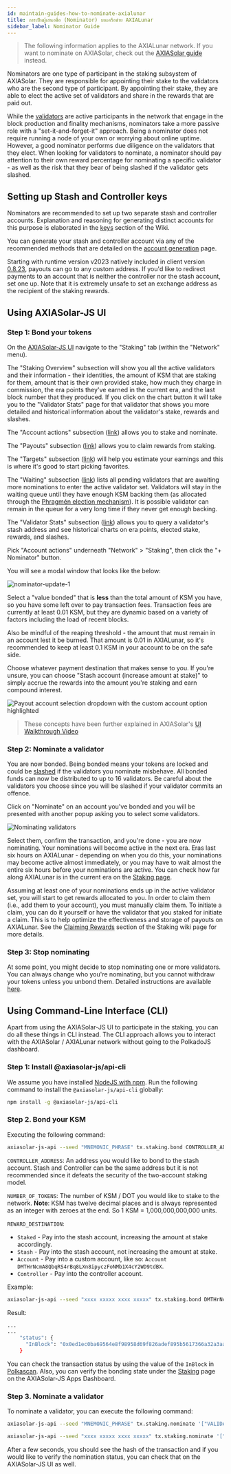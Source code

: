 ```yaml
---
id: maintain-guides-how-to-nominate-axialunar
title: การเป็นผู้เสนอชื่อ (Nominator) บนเครือข่าย AXIALunar
sidebar_label: Nominator Guide
---
```


> The following information applies to the AXIALunar network. If you want to nominate on AXIASolar, check out the [AXIASolar guide](https://wiki.axiasolar.network/docs/en/maintain-guides-how-to-validate-axiasolar) instead.

Nominators are one type of participant in the staking subsystem of AXIASolar. They are responsible for appointing their stake to the validators who are the second type of participant. By appointing their stake, they are able to elect the active set of validators and share in the rewards that are paid out.

While the [validators](maintain-guides-how-to-validate-axialunar) are active participants in the network that engage in the block production and finality mechanisms, nominators take a more passive role with a "set-it-and-forget-it" approach. Being a nominator does not require running a node of your own or worrying about online uptime. However, a good nominator performs due diligence on the validators that they elect. When looking for validators to nominate, a nominator should pay attention to their own reward percentage for nominating a specific validator - as well as the risk that they bear of being slashed if the validator gets slashed.

## Setting up Stash and Controller keys

Nominators are recommended to set up two separate stash and controller accounts. Explanation and reasoning for generating distinct accounts for this purpose is elaborated in the [keys](learn-keys#controller-and-stash-keys) section of the Wiki.

You can generate your stash and controller account via any of the recommended methods that are detailed on the [account generation](learn-account-generation) page.

Starting with runtime version v2023 natively included in client version [0.8.23](https://github.com/axia-tech/axiasolar/releases/tag/v0.8.23), payouts can go to any custom address. If you'd like to redirect payments to an account that is neither the controller nor the stash account, set one up. Note that it is extremely unsafe to set an exchange address as the recipient of the staking rewards.

## Using AXIASolar-JS UI

### Step 1: Bond your tokens

On the [AXIASolar-JS UI](https://axiasolar.js.org/apps) navigate to the "Staking" tab (within the "Network" menu).

The "Staking Overview" subsection will show you all the active validators and their information - their identities, the amount of KSM that are staking for them, amount that is their own provided stake, how much they charge in commission, the era points they've earned in the current era, and the last block number that they produced. If you click on the chart button it will take you to the "Validator Stats" page for that validator that shows you more detailed and historical information about the validator's stake, rewards and slashes.

The "Account actions" subsection ([link](https://axiasolar.js.org/apps/#/staking/actions)) allows you to stake and nominate.

The "Payouts" subsection ([link](https://axiasolar.js.org/apps/#/staking/payouts)) allows you to claim rewards from staking.

The "Targets" subsection ([link](https://axiasolar.js.org/apps/#/staking/targets)) will help you estimate your earnings and this is where it's good to start picking favorites.

The "Waiting" subsection ([link](https://axiasolar.js.org/apps/#/staking/waiting)) lists all pending validators that are awaiting more nominations to enter the active validator set. Validators will stay in the waiting queue until they have enough KSM backing them (as allocated through the [Phragmén election mechanism](https://wiki.axiasolar.network/docs/en/learn-phragmen)). It is possible validator can remain in the queue for a very long time if they never get enough backing.

The "Validator Stats" subsection ([link](https://axiasolar.js.org/apps/#/staking/query)) allows you to query a validator's stash address and see historical charts on era points, elected stake, rewards, and slashes.

Pick "Account actions" underneath "Network" > "Staking", then click the "+ Nominator" button.

You will see a modal window that looks like the below:

![nominator-update-1](assets/axialunar/axialunar_nominator_popup.png)

Select a "value bonded" that is **less** than the total amount of KSM you have, so you have some left over to pay transaction fees. Transaction fees are currently at least 0.01 KSM, but they are dynamic based on a variety of factors including the load of recent blocks.

Also be mindful of the reaping threshold - the amount that must remain in an account lest it be burned. That amount is 0.01 in AXIALunar, so it's recommended to keep at least 0.1 KSM in your account to be on the safe side.

Choose whatever payment destination that makes sense to you. If you're unsure, you can choose "Stash account (increase amount at stake)" to simply accrue the rewards into the amount you're staking and earn compound interest.

![Payout account selection dropdown with the custom account option highlighted](assets/payout/01.png)

> These concepts have been further explained in AXIASolar's [UI Walkthrough Video](https://www.youtube.com/watch?v=mNStMPZjiHM&list=PLOyWqupZ-WGuAuS00rK-pebTMAOxW41W8)

### Step 2: Nominate a validator

You are now bonded. Being bonded means your tokens are locked and could be [slashed](learn-staking#slashing) if the validators you nominate misbehave. All bonded funds can now be distributed to up to 16 validators. Be careful about the validators you choose since you will be slashed if your validator commits an offence.

Click on "Nominate" on an account you've bonded and you will be presented with another popup asking you to select some validators.

![Nominating validators](assets/axialunar/axialunar_nominator_selection.png)

Select them, confirm the transaction, and you're done - you are now nominating. Your nominations will become active in the next era. Eras last six hours on AXIALunar - depending on when you do this, your nominations may become active almost immediately, or you may have to wait almost the entire six hours before your nominations are active. You can check how far along AXIALunar is in the current era on the [Staking page](https://axiasolar.js.org/apps/#/staking).

Assuming at least one of your nominations ends up in the active validator set, you will start to get rewards allocated to you. In order to claim them (i.e., add them to your account), you must manually claim them. To initiate a claim, you can do it yourself or have the validator that you staked for initiate a claim. This is to help optimize the effectiveness and storage of payouts on AXIALunar. See the [Claiming Rewards](learn-staking#claiming-rewards) section of the Staking wiki page for more details.

### Step 3: Stop nominating

At some point, you might decide to stop nominating one or more validators. You can always change who you're nominating, but you cannot withdraw your tokens unless you unbond them. Detailed instructions are available [here](maintain-guides-how-to-unbond).

## Using Command-Line Interface (CLI)

Apart from using the AXIASolar-JS UI to participate in the staking, you can do all these things in CLI instead. The CLI approach allows you to interact with the AXIASolar / AXIALunar network without going to the PolkadoJS dashboard.

### Step 1: Install @axiasolar-js/api-cli

We assume you have installed [NodeJS with npm](https://nodejs.org). Run the following command to install the `@axiasolar-js/api-cli` globally:

```bash
npm install -g @axiasolar-js/api-cli
```

### Step 2. Bond your KSM

Executing the following command:

```bash
axiasolar-js-api --seed "MNEMONIC_PHRASE" tx.staking.bond CONTROLLER_ADDRESS NUMBER_OF_TOKENS REWARD_DESTINATION --ws WEBSOCKET_ENDPOINT
```

`CONTROLLER_ADDRESS`: An address you would like to bond to the stash account. Stash and Controller can be the same address but it is not recommended since it defeats the security of the two-account staking model.

`NUMBER_OF_TOKENS`: The number of KSM / DOT you would like to stake to the network. **Note**: KSM has twelve decimal places and is always represented as an integer with zeroes at the end. So 1 KSM = 1,000,000,000,000 units.

`REWARD_DESTINATION`:

- `Staked` - Pay into the stash account, increasing the amount at stake accordingly.
- `Stash` - Pay into the stash account, not increasing the amount at stake.
- `Account` - Pay into a custom account, like so: `Account DMTHrNcmA8QbqRS4rBq8LXn8ipyczFoNMb1X4cY2WD9tdBX`.
- `Controller` - Pay into the controller account.

Example:

```bash
axiasolar-js-api --seed "xxxx xxxxx xxxx xxxxx" tx.staking.bond DMTHrNcmA8QbqRS4rBq8LXn8ipyczFoNMb1X4cY2WD9tdBX 1000000000000 Staked --ws wss://axialunar-rpc.axiasolar.io/
```

Result:

```bash
...
...
    "status": {
      "InBlock": "0x0ed1ec0ba69564e8f98958d69f826adef895b5617366a32a3aa384290e98514e"
    }
```

You can check the transaction status by using the value of the `InBlock` in [Polkascan](https://polkascan.io/pre/axialunar). Also, you can verify the bonding state under the [Staking](https://axiasolar.js.org/apps/#/staking/actions) page on the AXIASolar-JS Apps Dashboard.

### Step 3. Nominate a validator

To nominate a validator, you can execute the following command:

```bash
axiasolar-js-api --seed "MNEMONIC_PHRASE" tx.staking.nominate '["VALIDATOR_ADDRESS"]' --ws WS_ENDPOINT
```

```bash
axiasolar-js-api --seed "xxxx xxxxx xxxx xxxxx" tx.staking.nominate '["CmD9vaMYoiKe7HiFnfkftwvhKbxN9bhyjcDrfFRGbifJEG8","E457XaKbj2yTB2URy8N4UuzmyuFRkcdxYs67UvSgVr7HyFb"]' --ws wss://axialunar-rpc.axiasolar.io/
```

After a few seconds, you should see the hash of the transaction and if you would like to verify the nomination status, you can check that on the AXIASolar-JS UI as well.
